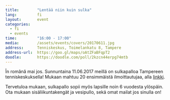 ```yaml
---
title:        "Lentää niin kuin sulka"
lang:         fi
layout:       event
categories:
  - fi
  - events
time:         "16:00 - 17:00"
media:        /assets/events/covers/20170611.jpg
address:      Tenniskeskus, Toimelankatu 8, Tampere
address-url:  https://goo.gl/maps/oAtZFaBFqpT2
doodle:       https://doodle.com/poll/2kzcn44erpg74mtb
---
```


În română mai jos.
Sunnuntaina 11.06.2017 meillä on sulkapalloa Tampereen tenniskeskuksella! Mukaan mahtuu 20 ensimmäistä ilmoittautujaa, alla [linkki](https://doodle.com/poll/2kzcn44erpg74mtb).

Tervetuloa mukaan, sulkapallo sopii myös lapsille noin 6 vuodesta ylöspäin. Ota mukaan sisäliikuntakengät ja vesipullo, sekä omat mailat jos sinulla on!